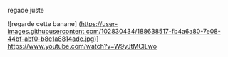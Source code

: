 
regade juste 


![regarde cette banane] (https://user-images.githubusercontent.com/102830434/188638517-fb4a6a80-7e08-44bf-abf0-b8e1a8814ade.jpg)]  
https://www.youtube.com/watch?v=W9yJtMClLwo 

  
